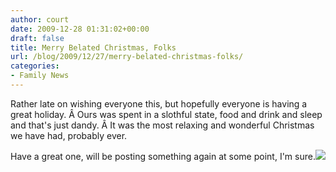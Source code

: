 ```yaml
---
author: court
date: 2009-12-28 01:31:02+00:00
draft: false
title: Merry Belated Christmas, Folks
url: /blog/2009/12/27/merry-belated-christmas-folks/
categories:
- Family News
---
```


Rather late on wishing everyone this, but hopefully everyone is having a great holiday. Â Ours was spent in a slothful state, food and drink and sleep and that's just dandy. Â It was the most relaxing and wonderful Christmas we have had, probably ever.

Have a great one, will be posting something again at some point, I'm sure.[![](http://www.vallentyne.com/blog/wp-content/uploads/2009/12/DSC_0109-1024x676.jpg)
](http://www.vallentyne.com/blog/wp-content/uploads/2009/12/DSC_0109.jpg)
